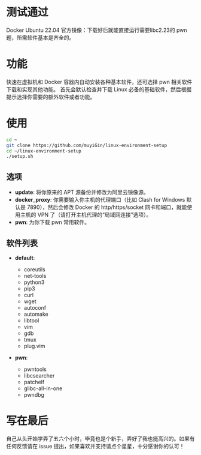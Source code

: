 # 测试通过
Docker Ubuntu 22.04 官方镜像：下载好后就能直接运行需要libc2.23的 pwn 题，所需软件基本是齐全的。

# 功能
快速在虚拟机和 Docker 容器内自动安装各种基本软件，还可选择 pwn 相关软件下载和实现其他功能。
首先会默认检查并下载 Linux 必备的基础软件，然后根据提示选择你需要的额外软件或者功能。

# 使用
```bash
cd ~
git clone https://github.com/muyiGin/linux-environment-setup
cd ~/linux-environment-setup
./setup.sh
```
## 选项
- **update**: 将你原来的 APT 源备份并修改为阿里云镜像源。
- **docker_proxy**: 你需要输入你主机的代理端口（比如 Clash for Windows 默认是 7890），然后会修改 Docker 的 http/https/socket 网卡和端口，就能使用主机的 VPN 了（请打开主机代理的“局域网连接”选项）。
- **pwn**: 为你下载 pwn 常用软件。

## 软件列表
- **default**: 
  - coreutils
  - net-tools
  - python3
  - pip3
  - curl
  - wget
  - autoconf
  - automake
  - libtool
  - vim
  - gdb
  - tmux
  - plug.vim

- **pwn**: 
  - pwntools
  - libcsearcher
  - patchelf
  - glibc-all-in-one
  - pwndbg

# 写在最后
自己从头开始学弄了五六个小时，毕竟也是个新手，弄好了我也挺高兴的。如果有任何反馈请在 issue 提出，如果喜欢并支持请点个星星，十分感谢你的认可！

